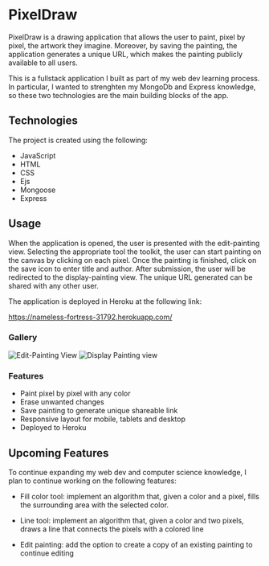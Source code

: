 # PixelDraw

PixelDraw is a drawing application that allows the user to paint, pixel by pixel, the artwork they imagine. Moreover, by saving the painting, the application generates a unique URL, which makes the painting publicly available to all users.

This is a fullstack application I built as part of my web dev learning process. In particular, I wanted to strenghten my MongoDb and Express knowledge, so these two technologies are the main building blocks of the app.

## Technologies

The project is created using the following:

- JavaScript
- HTML
- CSS
- Ejs
- Mongoose 
- Express

## Usage

When the application is opened, the user is presented with the edit-painting view. Selecting the appropriate tool the toolkit, the user can start painting on the canvas by clicking on each pixel. Once the painting is finished, click on the save icon to enter title and author. After submission, the user will be redirected to the display-painting view. The unique URL generated can be shared with any other user.

The application is deployed in Heroku at the following link:

https://nameless-fortress-31792.herokuapp.com/

### Gallery
![Edit-Painting View](https://user-images.githubusercontent.com/75866274/143925272-11f8aba4-bfe2-41d7-920f-4dc666555ff6.png)
![Display Painting view](https://user-images.githubusercontent.com/75866274/143925280-7a4f9f7f-e319-44c6-bc45-7d13e7473160.png)

### Features

- Paint pixel by pixel with any color
- Erase unwanted changes
- Save painting to generate unique shareable link
- Responsive layout for mobile, tablets and desktop
- Deployed to Heroku

## Upcoming Features

To continue expanding my web dev and computer science knowledge, I plan to continue working on the following features:

- Fill color tool: implement an algorithm that, given a color and a pixel, fills the surrounding area with the selected color.

- Line tool: implement an algorithm that, given a color and two pixels, draws a line that connects the pixels with a colored line

- Edit painting: add the option to create a copy of an existing painting to continue editing

